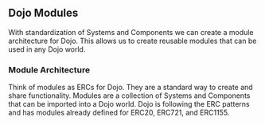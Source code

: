 ## Dojo Modules

With standardization of Systems and Components we can create a module architecture for Dojo. This allows us to create reusable modules that can be used in any Dojo world.

### Module Architecture

Think of modules as ERCs for Dojo. They are a standard way to create and share functionality. Modules are a collection of Systems and Components that can be imported into a Dojo world. Dojo is following the ERC patterns and has modules already defined for ERC20, ERC721, and ERC1155.

